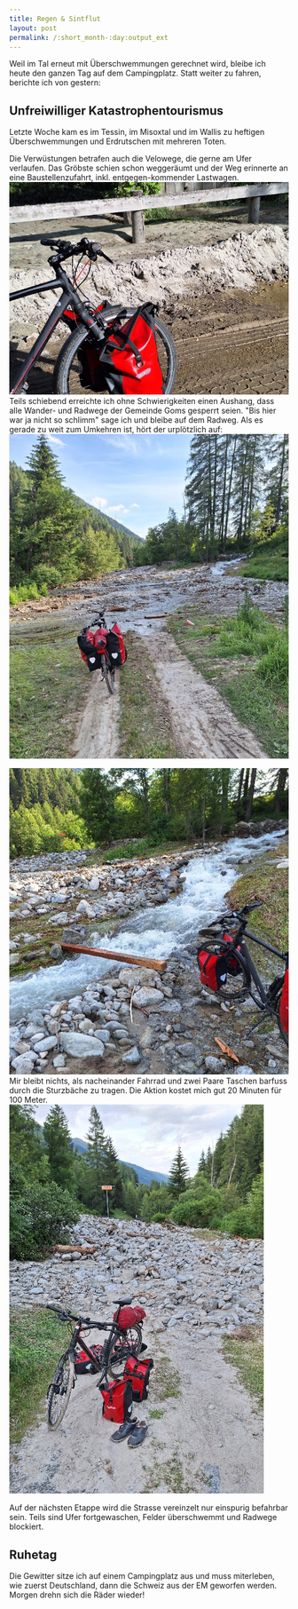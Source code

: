 ```yaml
---
title: Regen & Sintflut
layout: post
permalink: /:short_month-:day:output_ext
---
```

Weil im Tal erneut mit Überschwemmungen gerechnet wird, bleibe ich heute den ganzen Tag auf dem Campingplatz. Statt weiter zu fahren, berichte ich von gestern:
## Unfreiwilliger Katastrophentourismus
Letzte Woche kam es im Tessin, im Misoxtal und im Wallis zu heftigen Überschwemmungen und Erdrutschen mit mehreren Toten. 

Die Verwüstungen betrafen auch die Velowege, die gerne am Ufer verlaufen. Das Gröbste schien schon weggeräumt und der Weg erinnerte an eine Baustellenzufahrt, inkl. entgegen-kommender Lastwagen.
![](assets/20240705_183512.jpg)
Teils schiebend erreichte ich ohne Schwierigkeiten einen Aushang, dass alle Wander- und Radwege der Gemeinde Goms gesperrt seien. "Bis hier war ja nicht so schlimm" sage ich und bleibe auf dem Radweg. Als es gerade zu weit zum Umkehren ist, hört der urplötzlich auf:
<img label="Das orange Gaspipelineschild ist auf allen Bildern dasselbe" src="assets/20240705_184958.jpg">

<img label="Das orange Gaspipelineschild ist auf allen Bildern dasselbe" src="assets/20240705_185226.jpg">
Mir bleibt nichts, als nacheinander Fahrrad und zwei Paare Taschen barfuss durch die Sturzbäche zu tragen. Die Aktion kostet mich gut 20 Minuten für 100 Meter.
<img label="Das orange Gaspipelineschild ist auf allen Bildern dasselbe" src="assets/20240705_191421.jpg">

Auf der nächsten Etappe wird die Strasse vereinzelt nur einspurig befahrbar sein. Teils sind Ufer fortgewaschen, Felder überschwemmt und Radwege blockiert.
## Ruhetag
Die Gewitter sitze ich auf einem Campingplatz aus und muss miterleben, wie zuerst Deutschland, dann die Schweiz aus der EM geworfen werden. Morgen drehn sich die Räder wieder!